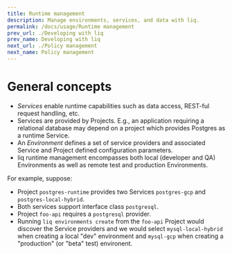 ```yaml
---
title: Runtime management
description: Manage environments, services, and data with liq.
permalink: /docs/usage/Runtime management
prev_url: ./Developing with liq
prev_name: Developing with liq
next_url: ./Policy management
next_name: Policy management
---
```


# General concepts

* *Services* enable runtime capabilities such as data access, REST-ful request handling, etc.
* Services are provided by Projects. E.g., an application requiring a relational database may depend on a project which provides Postgres as a runtime Service.
* An *Environment* defines a set of service providers and associated Service and Project defined configuration parameters.
* liq runtime management encompasses both local (developer and QA) Environments as well as remote test and production Environments.

For example, suppose:

* Project `postgres-runtime` provides two Services `postgres-gcp` and `postgres-local-hybrid`.
* Both services support interface class `postgresql`.
* Project `foo-api` requires a `postgresql` provider.
* Running `liq environments create` from the `foo-api` Project would discover the Service providers and we would select `mysql-local-hybrid` when creating a local "dev" environment and `mysql-gcp` when creating a "production" (or "beta" test) environent.
